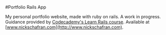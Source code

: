 #Portfolio Rails App

My personal portfolio website, made with ruby on rails. A work in progress. Guidance provided by [Codecademy's Learn Rails course](https://www.codecademy.com/en/courses/learn-rails). Available at [www.nickschafran.com](http://www.nickschafran.com).
